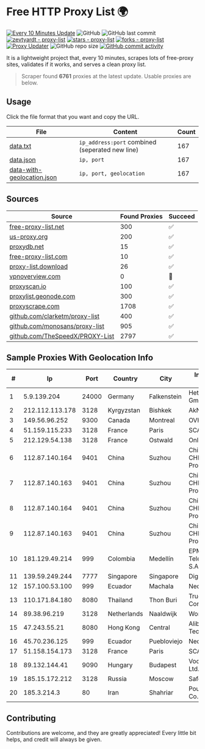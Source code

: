 
# Free HTTP Proxy List 🌍

[![Every 10 Minutes Update](https://github.com/mertguvencli/http-proxy-list/actions/workflows/main.yml/badge.svg?branch=main)](https://github.com/mertguvencli/http-proxy-list/actions/workflows/main.yml)
![GitHub](https://img.shields.io/github/license/mertguvencli/http-proxy-list)
![GitHub last commit](https://img.shields.io/github/last-commit/mertguvencli/http-proxy-list)
[![zevtyardt - proxy-list](https://img.shields.io/static/v1?label=zevtyardt&message=proxy-list&color=blue&logo=github)](https://github.com/zevtyardt/proxy-list "Go to GitHub repo")
[![stars - proxy-list](https://img.shields.io/github/stars/zevtyardt/proxy-list?style=social)](https://github.com/zevtyardt/proxy-list)
[![forks - proxy-list](https://img.shields.io/github/forks/zevtyardt/proxy-list?style=social)](https://github.com/zevtyardt/proxy-list)
[![Proxy Updater](https://github.com/zevtyardt/proxy-list/workflows/Proxy%20Updater/badge.svg)](https://github.com/zevtyardt/proxy-list/actions?query=workflow:"Proxy+Updater")
![GitHub repo size](https://img.shields.io/github/repo-size/zevtyardt/proxy-list)
[![GitHub commit activity](https://img.shields.io/github/commit-activity/m/zevtyardt/proxy-list?logo=commits)](https://github.com/zevtyardt/proxy-list/commits/main)

It is a lightweight project that, every 10 minutes, scrapes lots of free-proxy sites, validates if it works, and serves a clean proxy list.

> Scraper found **6761** proxies at the latest update. Usable proxies are below.

## Usage

Click the file format that you want and copy the URL.

|File|Content|Count|
|----|-------|-----|
|[data.txt](https://raw.githubusercontent.com/mertguvencli/http-proxy-list/main/proxy-list/data.txt)|`ip_address:port` combined (seperated new line)|167|
|[data.json](https://raw.githubusercontent.com/mertguvencli/http-proxy-list/main/proxy-list/data.json)|`ip, port`|167|
|[data-with-geolocation.json](https://raw.githubusercontent.com/mertguvencli/http-proxy-list/main/proxy-list/data-with-geolocation.json)|`ip, port, geolocation`|167|

## Sources

|Source|Found Proxies|Succeed|
|------|-------------|-------|
|[free-proxy-list.net](https://free-proxy-list.net)|300|✅|
|[us-proxy.org](https://www.us-proxy.org)|200|✅|
|[proxydb.net](http://proxydb.net)|15|✅|
|[free-proxy-list.com](https://free-proxy-list.com/?page=&port=&type%5B%5D=http&type%5B%5D=https&up_time=0&search=Search)|10|✅|
|[proxy-list.download](https://www.proxy-list.download/HTTP)|26|✅|
|[vpnoverview.com](https://vpnoverview.com/privacy/anonymous-browsing/free-proxy-servers)|0|🚫|
|[proxyscan.io](https://www.proxyscan.io)|100|✅|
|[proxylist.geonode.com](https://proxylist.geonode.com/api/proxy-list?limit=300&page=1&sort_by=lastChecked&sort_type=desc&protocols=http,https)|300|✅|
|[proxyscrape.com](https://api.proxyscrape.com/v2/?request=displayproxies&protocol=http&timeout=10000&country=all&ssl=all&anonymity=all)|1708|✅|
|[github.com/clarketm/proxy-list](https://raw.githubusercontent.com/clarketm/proxy-list/master/proxy-list-raw.txt)|400|✅|
|[github.com/monosans/proxy-list](https://raw.githubusercontent.com/monosans/proxy-list/main/proxies/http.txt)|905|✅|
|[github.com/TheSpeedX/PROXY-List](https://raw.githubusercontent.com/TheSpeedX/PROXY-List/master/http.txt)|2797|✅|


## Sample Proxies With Geolocation Info

|#|Ip|Port|Country|City|Internet Service Provider|
|-|--|----|-------|----|-------------------------|
|1|5.9.139.204|24000|Germany|Falkenstein|Hetzner Online GmbH|
|2|212.112.113.178|3128|Kyrgyzstan|Bishkek|AkNet|
|3|149.56.96.252|9300|Canada|Montreal|OVH SAS|
|4|51.159.115.233|3128|France|Paris|SCALEWAY|
|5|212.129.54.138|3128|France|Ostwald|Online S.A.S.|
|6|112.87.140.164|9401|China|Suzhou|China Unicom CHINA169 Jiangsu Province Network|
|7|112.87.140.163|9401|China|Suzhou|China Unicom CHINA169 Jiangsu Province Network|
|8|112.87.140.164|9401|China|Suzhou|China Unicom CHINA169 Jiangsu Province Network|
|9|112.87.140.163|9401|China|Suzhou|China Unicom CHINA169 Jiangsu Province Network|
|10|181.129.49.214|999|Colombia|Medellín|EPM Telecomunicaciones S.A. E.S.P.|
|11|139.59.249.244|7777|Singapore|Singapore|DigitalOcean, LLC|
|12|157.100.53.100|999|Ecuador|Machala|Nedetel S.A.|
|13|110.171.84.180|8080|Thailand|Thon Buri|True Internet Corporation CO. Ltd.|
|14|89.38.96.219|3128|Netherlands|Naaldwijk|WorldStream B.V.|
|15|47.243.55.21|8080|Hong Kong|Central|Alibaba (US) Technology Co., Ltd.|
|16|45.70.236.125|999|Ecuador|Puebloviejo|Nedetel S.A.|
|17|51.158.154.173|3128|France|Paris|SCALEWAY|
|18|89.132.144.41|9090|Hungary|Budapest|Vodafone Hungary Ltd.|
|19|185.15.172.212|3128|Russia|Moscow|SafeData LLC|
|20|185.3.214.3|80|Iran|Shahriar|Pouya shabakeh Asr Co. (LTD.)|



## Contributing

Contributions are welcome, and they are greatly appreciated! Every
little bit helps, and credit will always be given.

